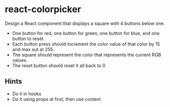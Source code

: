 # react-colorpicker

Design a React component that displays a square with 4 buttons below one. 
 * One button for red, one button for green, one button for blue, and one button to reset.
 * Each button press should increment the color value of that color by 15 and max out at 255.
 * The square should represent the color that represents the current RGB values.
 * The reset button should reset it all back to 0
 
## Hints
 * Do it in hooks
 * Do it using props at first, then use context
